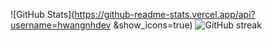 ![GitHub Stats](https://github-readme-stats.vercel.app/api?username=hwangnhdev
&show_icons=true)
![GitHub streak](https://streak-stats.demolab.com?user=hwangnhdev
)
